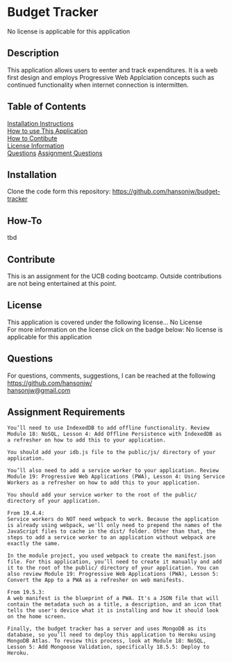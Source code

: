 # Budget Tracker  
No license is applicable for this application
## Description
This application allows users to eenter and track expenditures.  It is a web first design and employs Progressive Web Applciation concepts such as continued functionality when internet connection is intermitten.
## Table of Contents
[Installation Instructions](#installation)  
[How to use This Application](#how-to)  
[How to Contibute](#contribute)  
[License Information](#license)  
[Questions](#questions)
[Assignment Questions](#assignment)  
## Installation
Clone the code form this repository: https://github.com/hansonjw/budget-tracker
## How-To
tbd
## Contribute
This is an assignment for the UCB coding bootcamp.  Outside contributions are not being entertained at this point.
## License
This application is covered under the following license...
No License  
For more information on the license click on the badge below:
No license is applicable for this application
## Questions
For questions, comments, suggestions, I can be reached at the following  
https://github.com/hansonjw/  
hansonjw@gmail.com
## Assignment Requirements

    You’ll need to use IndexedDB to add offline functionality. Review Module 18: NoSQL, Lesson 4: Add Offline Persistence with IndexedDB as a refresher on how to add this to your application.

    You should add your idb.js file to the public/js/ directory of your application.

    You’ll also need to add a service worker to your application. Review Module 19: Progressive Web Applications (PWA), Lesson 4: Using Service Workers as a refresher on how to add this to your application.

    You should add your service worker to the root of the public/ directory of your application.

    From 19.4.4:
    Service workers do NOT need webpack to work. Because the application is already using webpack, we'll only need to prepend the names of the JavaScript files to cache in the dist/ folder. Other than that, the steps to add a service worker to an application without webpack are exactly the same.

    In the module project, you used webpack to create the manifest.json file. For this application, you’ll need to create it manually and add it to the root of the public/ directory of your application. You can also review Module 19: Progressive Web Applications (PWA), Lesson 5: Convert the App to a PWA as a refresher on web manifests.

    From 19.5.3:
    A web manifest is the blueprint of a PWA. It's a JSON file that will contain the metadata such as a title, a description, and an icon that tells the user's device what it is installing and how it should look on the home screen.

    Finally, the budget tracker has a server and uses MongoDB as its database, so you’ll need to deploy this application to Heroku using MongoDB Atlas. To review this process, look at Module 18: NoSQL, Lesson 5: Add Mongoose Validation, specifically 18.5.5: Deploy to Heroku.
